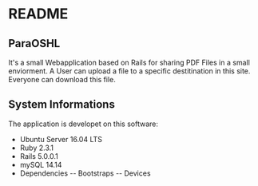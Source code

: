 # README

## ParaOSHL

It's a small Webapplication based on Rails for sharing PDF Files in a small enviorment.
A User can upload a file to a specific destitination in this site. Everyone can download this file.

## System Informations
The application is developet on this software:

- Ubuntu Server 16.04 LTS
- Ruby 	2.3.1
- Rails 	5.0.0.1
- mySQL	14.14
- Dependencies
-- Bootstraps
-- Devices

